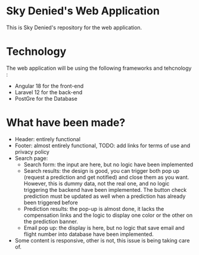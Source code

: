 # Sky Denied's Web Application
This is Sky Denied's repository for the web application.

# Technology
The web application will be using the following frameworks and tehcnology : 
- Angular 18 for the front-end
- Laravel 12 for the back-end 
- PostGre for the Database

# What have been made?
- Header: entirely functional
- Footer: almost entirely functional, TODO: add links for terms of use and privacy policy
- Search page:
  - Search form: the input are here, but no logic have been implemented
  - Search results: the design is good, you can trigger both pop up (request a prediction and get notified) and 
close them as you want. However, this is dummy data, not the real one, and no logic triggering the backend
have been implemented. The button check prediction must be updated as well when a prediction has already been triggered
before
  - Prediction results: the pop-up is almost done, it lacks the compensation links and the logic to display one
color or the other on the prediction banner. 
  - Email pop up: the display is here, but no logic that save email and flight number into database have been
implemented.
- Some content is responsive, other is not, this issue is being taking care of. 
